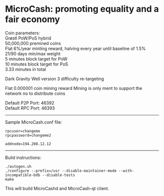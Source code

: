 MicroCash: promoting equality and a fair economy
===============================================

Coin parameters:  
Grøstl PoW/PoS hybrid  
50,000,000 premined coins  
Flat 6%/year minting reward, halving every year until baseline of 1.5%  
21/90 days min/max weight  
5 minutes block target for PoW  
10 minutes block target for PoS  
3.33 minutes in total  
  
Dark Gravity Well version 3 difficulty re-targeting
  
Flat 0.000001 coin mining reward
Mining is only ment to support the network no to distribute coins

Default P2P Port: 46392  
Default RPC Port: 46393  

---

Sample MicroCash.conf file:

```
rpcuser=changeme  
rpcpassword=changeme2  

addnode=194.208.12.12  
```

---
Build instructions:

```
./autogen.sh  
./configure --prefix=/usr --disable-maintainer-mode --with-incompatible-bdb --disable-tests  
make  
```
This will build MicroCashd and MicroCash-qt client.
